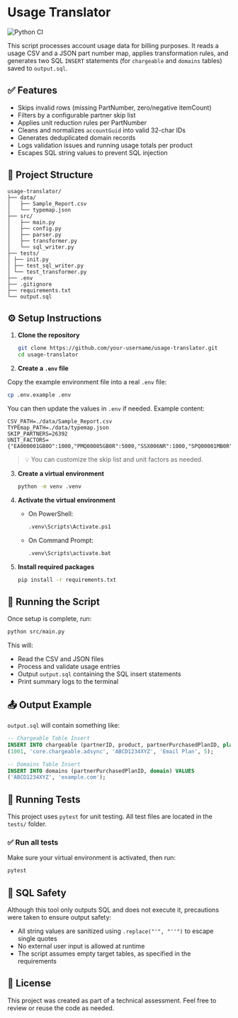 # Usage Translator

![Python CI](https://github.com/abdullah-ayyash/usage-translator/actions/workflows/python-tests.yml/badge.svg)

This script processes account usage data for billing purposes. It reads a usage CSV and a JSON part number map, applies transformation rules, and generates two SQL `INSERT` statements (for `chargeable` and `domains` tables) saved to `output.sql`.

## ✅ Features

- Skips invalid rows (missing PartNumber, zero/negative itemCount)
- Filters by a configurable partner skip list
- Applies unit reduction rules per PartNumber
- Cleans and normalizes `accountGuid` into valid 32-char IDs
- Generates deduplicated domain records
- Logs validation issues and running usage totals per product
- Escapes SQL string values to prevent SQL injection

## 📂 Project Structure

```
usage-translator/
├── data/
│   ├── Sample_Report.csv
│   └── typemap.json
├── src/
│   ├── main.py
│   ├── config.py
│   ├── parser.py
│   ├── transformer.py
│   └── sql_writer.py
├── tests/
│ ├── init.py
│ ├── test_sql_writer.py
│ └── test_transformer.py
├── .env
├── .gitignore
├── requirements.txt
└── output.sql
```

## ⚙️ Setup Instructions

1. **Clone the repository**

   ```bash
   git clone https://github.com/your-username/usage-translator.git
   cd usage-translator
   ```

2. **Create a `.env` file**

Copy the example environment file into a real `.env` file:

```bash
cp .env.example .env
```

You can then update the values in `.env` if needed. Example content:

```env
CSV_PATH=./data/Sample_Report.csv
TYPEmap_PATH=./data/typemap.json
SKIP_PARTNERS=26392
UNIT_FACTORS={"EA000001GB0O":1000,"PMQ00005GB0R":5000,"SSX006NR":1000,"SPQ00001MB0R":2000}
```

> 💡 You can customize the skip list and unit factors as needed.

3. **Create a virtual environment**

   ```bash
   python -m venv .venv
   ```

4. **Activate the virtual environment**

   - On PowerShell:
     ```bash
     .venv\Scripts\Activate.ps1
     ```
   - On Command Prompt:
     ```bash
     .venv\Scripts\activate.bat
     ```

5. **Install required packages**
   ```bash
   pip install -r requirements.txt
   ```

## 🚀 Running the Script

Once setup is complete, run:

```bash
python src/main.py
```

This will:

- Read the CSV and JSON files
- Process and validate usage entries
- Output `output.sql` containing the SQL insert statements
- Print summary logs to the terminal

## 📤 Output Example

`output.sql` will contain something like:

```sql
-- Chargeable Table Insert
INSERT INTO chargeable (partnerID, product, partnerPurchasedPlanID, plan, usage) VALUES
(1001, 'core.chargeable.adsync', 'ABCD1234XYZ', 'Email Plan', 5);

-- Domains Table Insert
INSERT INTO domains (partnerPurchasedPlanID, domain) VALUES
('ABCD1234XYZ', 'example.com');
```

## 🧪 Running Tests

This project uses `pytest` for unit testing. All test files are located in the `tests/` folder.

### ✅ Run all tests

Make sure your virtual environment is activated, then run:

```bash
pytest
```

## 🔐 SQL Safety

Although this tool only outputs SQL and does not execute it, precautions were taken to ensure output safety:

- All string values are sanitized using `.replace("'", "''")` to escape single quotes
- No external user input is allowed at runtime
- The script assumes empty target tables, as specified in the requirements

## 📄 License

This project was created as part of a technical assessment. Feel free to review or reuse the code as needed.
